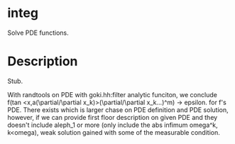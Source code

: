 # integ
Solve PDE functions.

# Description
Stub.

With randtools on PDE with goki.hh:filter analytic funciton, we conclude
f(tan \<x,a(\partial/\partial x_k)\>(\partial/\partial x_k...)^m) -\> epsilon. for f's PDE.
There exists which is larger chase on PDE definition and PDE solution, however,
if we can provide first floor description on given PDE and they doesn't include aleph_1 or more
(only include the abs infimum omega^k, k\<omega), weak solution gained with some of the
measurable condition.
